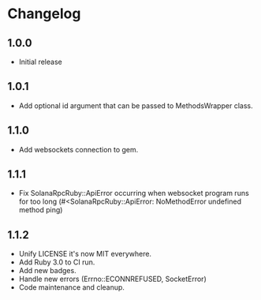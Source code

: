 # Changelog
## 1.0.0
* Initial release

## 1.0.1
* Add optional id argument that can be passed to MethodsWrapper class.

## 1.1.0
* Add websockets connection to gem.

## 1.1.1
* Fix SolanaRpcRuby::ApiError occurring when websocket program runs for too long
(#<SolanaRpcRuby::ApiError: NoMethodError undefined method ping)

## 1.1.2
* Unify LICENSE it's now MIT everywhere.
* Add Ruby 3.0 to CI run.
* Add new badges.
* Handle new errors (Errno::ECONNREFUSED, SocketError)
* Code maintenance and cleanup.
